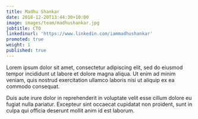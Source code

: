 ```yaml
---
title: Madhu Shankar
date: 2018-12-20T13:44:30+10:00
image: images/team/madhushankar.jpg
jobtitle: CTO
linkedinurl: 'https://www.linkedin.com/iammadhushankar'
promoted: true
weight: 1
published: true
---
```


Lorem ipsum dolor sit amet, consectetur adipiscing elit, sed do eiusmod tempor incididunt ut labore et dolore magna aliqua. Ut enim ad minim veniam, quis nostrud exercitation ullamco laboris nisi ut aliquip ex ea commodo consequat.

Duis aute irure dolor in reprehenderit in voluptate velit esse cillum dolore eu fugiat nulla pariatur. Excepteur sint occaecat cupidatat non proident, sunt in culpa qui officia deserunt mollit anim id est laborum.
